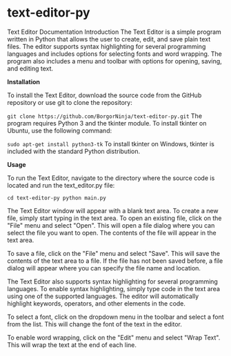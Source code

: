 # text-editor-py
Text Editor Documentation
Introduction
The Text Editor is a simple program written in Python that allows the user to create, edit, and save plain text files. The editor supports syntax highlighting for several programming languages and includes options for selecting fonts and word wrapping. The program also includes a menu and toolbar with options for opening, saving, and editing text.

**Installation**

To install the Text Editor, download the source code from the GitHub repository or use git to clone the repository:

`git clone https://github.com/BorgorNinja/text-editor-py.git`
The program requires Python 3 and the tkinter module. To install tkinter on Ubuntu, use the following command:

`sudo apt-get install python3-tk`
To install tkinter on Windows, tkinter is included with the standard Python distribution.

**Usage**

To run the Text Editor, navigate to the directory where the source code is located and run the text_editor.py file:

`cd text-editor-py
python main.py`

The Text Editor window will appear with a blank text area. To create a new file, simply start typing in the text area. To open an existing file, click on the "File" menu and select "Open". This will open a file dialog where you can select the file you want to open. The contents of the file will appear in the text area.

To save a file, click on the "File" menu and select "Save". This will save the contents of the text area to a file. If the file has not been saved before, a file dialog will appear where you can specify the file name and location.

The Text Editor also supports syntax highlighting for several programming languages. To enable syntax highlighting, simply type code in the text area using one of the supported languages. The editor will automatically highlight keywords, operators, and other elements in the code.

To select a font, click on the dropdown menu in the toolbar and select a font from the list. This will change the font of the text in the editor.

To enable word wrapping, click on the "Edit" menu and select "Wrap Text". This will wrap the text at the end of each line.
